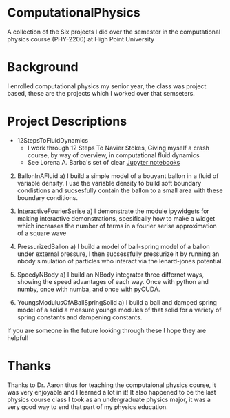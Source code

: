 # ComputationalPhysics
A collection of the Six projects I did over the semester in the computational physics course (PHY-2200) at High Point University

# Background
I enrolled computational physics my senior year, the class was project based, these are the projects which I worked over that semseters. 

# Project Descriptions

  * 12StepsToFluidDynamics
    * I work through 12 Steps To Navier Stokes, Giving myself a crash course, by way of overview, in computational fluid dynamics
    * See Lorena A. Barba's set of clear <a href="http://lorenabarba.com/blog/cfd-python-12-steps-to-navier-stokes/"> Jupyter notebooks</a>
    
  2) BallonInAFluid
    a) I build a simple model of a bouyant ballon in a fluid of variable density. I use the variable density to build soft boundary condistions and sucsesfully contain the ballon to a small area with these boundary conditions.
    
  3) InteractiveFourierSerise
    a) I demonstrate the module ipywidgets for making interactive demonstrations, spesifically how to make a widget which increases the number of terms in a fourier serise approximation of a square wave
    
  4) PressurizedBallon
    a) I build a model of ball-spring model of a ballon under external pressure, I then sucsessfully pressurize it by running an nbody simulation of particles who interact via the lenard-jones potential.
    
  5) SpeedyNBody
    a) I build an NBody integrator three differnet ways, showing the speed advantages of each way. Once with python and numby, once with numba, and once with pyCUDA.
    
  6) YoungsModulusOfABallSpringSolid
    a) I build a ball and damped spring model of a solid a measure youngs modules of that solid for a variety of spring constants and dampening constants.
    
    
If you are someone in the future looking through these I hope they are helpful!

# Thanks
Thanks to Dr. Aaron titus for teaching the computaional physics course, it was very enjoyable and I learned a lot in it! It also happened to be the last physics course class I took as an undergraduate physics major, it was a very good way to end that part of my physics education.

